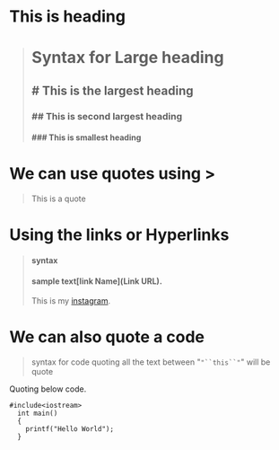 # This is heading
> # Syntax for Large heading
> ## # This is the largest heading
> ### ## This is second largest heading
> #### ### This is smallest heading

# We can use quotes using >
> This is a quote

# Using the links or Hyperlinks
> #### syntax
> #### sample text[link Name](Link URL).
> This is my [instagram](https://www.instagram.com/rider_4585/).

# We can also quote a code
> syntax for code quoting
> all the text between "`"``this``"`" will be quote

Quoting below code.

`````
#include<iostream>
  int main()
  {
    printf("Hello World");
  }
`````
